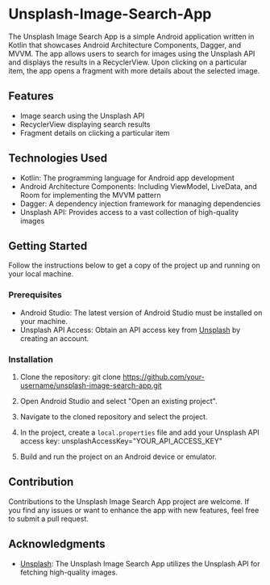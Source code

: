 # Unsplash-Image-Search-App

The Unsplash Image Search App is a simple Android application written in Kotlin that showcases Android Architecture Components, Dagger, and MVVM. The app allows users to search for images using the Unsplash API and displays the results in a RecyclerView. Upon clicking on a particular item, the app opens a fragment with more details about the selected image.

## Features

- Image search using the Unsplash API
- RecyclerView displaying search results
- Fragment details on clicking a particular item

## Technologies Used

- Kotlin: The programming language for Android app development
- Android Architecture Components: Including ViewModel, LiveData, and Room for implementing the MVVM pattern
- Dagger: A dependency injection framework for managing dependencies
- Unsplash API: Provides access to a vast collection of high-quality images

## Getting Started

Follow the instructions below to get a copy of the project up and running on your local machine.

### Prerequisites

- Android Studio: The latest version of Android Studio must be installed on your machine.
- Unsplash API Access: Obtain an API access key from [Unsplash](https://unsplash.com/developers) by creating an account.

### Installation

1. Clone the repository:
   git clone https://github.com/your-username/unsplash-image-search-app.git
2. Open Android Studio and select "Open an existing project".

3. Navigate to the cloned repository and select the project.

4. In the project, create a `local.properties` file and add your Unsplash API access key:
unsplashAccessKey="YOUR_API_ACCESS_KEY"

5. Build and run the project on an Android device or emulator.

## Contribution

Contributions to the Unsplash Image Search App project are welcome. If you find any issues or want to enhance the app with new features, feel free to submit a pull request.

## Acknowledgments

- [Unsplash](https://unsplash.com/developers): The Unsplash Image Search App utilizes the Unsplash API for fetching high-quality images.

